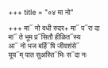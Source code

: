 +++
title = "०४ मा नो"

+++
मा᳓ नो वधी रुदर+ मा᳓ प᳓रा दा  
मा᳓ ते भूम प्र᳓सितौ हीळित᳓स्य  
आ᳓ नो भज बर्हि᳓षि जीवशंसे᳓  
यूय᳓म् पात सुअस्ति᳓भिः स᳓दा नः